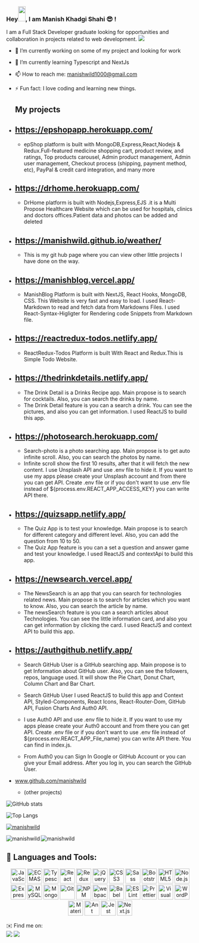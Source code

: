 ### Hey<img src="https://raw.githubusercontent.com/MartinHeinz/MartinHeinz/master/wave.gif" height="40px" width="20px">, I am Manish Khadgi Shahi 😎 ! 

I am a Full Stack Developer graduate looking for opportunities and collaboration in projects related to web development.
![](https://visitor-badge.laobi.icu/badge?page_id=manishwild)
- 🔭 I’m currently working on some of my project and looking for work
- 🌱 I’m currently learning Typescript and NextJs
- 📫 How to reach me: manishwild1000@gmail.com
- ⚡ Fun fact: I love coding and learning new things.

     ## My projects
- ## https://epshopapp.herokuapp.com/
  * epShop platform is built with MongoDB,Express,React,Nodejs & Redux.Full-featured medicine shopping cart, product review, and ratings, Top products carousel, Admin product management, Admin user management, Checkout process (shipping, payment method, etc), PayPal & credit card integration, and many more
- ## https://drhome.herokuapp.com/
  * DrHome platform is built with Nodejs,Express,EJS .it is a Multi Propose Healthcare Website which can be used for hospitals, clinics and doctors offices.Patient data and photos can be added and deleted
  
- ## https://manishwild.github.io/weather/
  * This is my git hub page where you can view other little projects I have done on the way.
  
- ## https://manishblog.vercel.app/
  - ManishBlog Platform is built with NextJS, React Hooks, MongoDB, CSS. This Website is very fast and easy to load. I used React-Markdown to read and fetch data from Markdowns Files. I used React-Syntax-Higligter for Rendering code Snippets from Markdown file.
  
  
- ## https://reactredux-todos.netlify.app/
  - ReactRedux-Todos Platform is built With React and Redux.This is Simple Todo Website.

- ## https://thedrinkdetails.netlify.app/
  - The Drink Detail is a Drinks Recipe app. Main propose is to search for cocktails. Also, you can search the drinks by name.
  - The Drink Detail feature is you can a search a drink. You can see the pictures, and also you can get information. I used ReactJS to build this app.

- ## https://photosearch.herokuapp.com/
  - Search-photo is a photo searching app. Main propose is to get auto infinite scroll. Also, you can search the photos by name.
  - Infinite scroll show the first 10 results, after that it will fetch the new content.
  I use Unsplash API and use .env file to hide it. If you want to use my apps please create your Unsplash account and from there you can get API. Create .env file or     if you don't want to use .env file instead of ${process.env.REACT_APP_ACCESS_KEY} you can write API there.
  
  
- ## https://quizsapp.netlify.app/
  - The Quiz App is to test your knowledge. Main propose is to search for different category and different level. Also, you can add the question from 10 to 50.
  - The Quiz App feature is you can a set a question and answer game and test your knowledge. I used ReactJS and contextApi to build this app.

- ## https://newsearch.vercel.app/
  - The NewsSearch is an app that you can search for technologies related news. Main propose is to search for articles which you want to know. Also, you can search the article by name.
  - The newsSearch feature is you can a search articles about Technologies. You can see the little information card, and also you can get information by clicking the card. I used ReactJS and context API to build this app.

- ## https://authgithub.netlify.app/

  - Search GitHub User is a GitHub searching app. Main propose is to get Information about GitHub user. Also, you can see the followers, repos, language used. It will show the Pie Chart, Donut Chart, Column Chart and Bar Chart.

  - Search GitHub User I used ReactJS to build this app and Context API, Styled-Components, React Icons, React-Router-Dom, GitHub API, Fusion Charts And Auth0 API.

  - I use Auth0 API and use .env file to hide it. If you want to use my apps please create your Auth0 account and from there you can get API. Create .env file or if you don't want to use .env file instead of ${process.env.REACT_APP_File_name} you can write API there. You can find in index.js.
  - From Auth0 you can Sign In Google or GitHub Account or you can give your Email address. After you log in, you can search the GitHub User.

- www.github.com/manishwild
  * (other projects)

![GitHub stats](https://github-readme-stats.vercel.app/api?username=manishwild&show_icons=true&theme=tokyonight)

![Top Langs](https://github-readme-stats.vercel.app/api/top-langs/?username=manishwild&theme=tokyonight)

<p align="left"> <a href="https://github.com/ryo-ma/github-profile-trophy"><img src="https://github-profile-trophy.vercel.app/?username=manishwild" alt="manishwild" /></a> </p>
<p><img align="left" src="https://github-readme-stats.vercel.app/api/top-langs?username=manishwild&show_icons=true&locale=en&layout=compact" alt="manishwild" /></p>



<p><img align="center" src="https://github-readme-streak-stats.herokuapp.com/?user=manishwild&" alt="manishwild" /></p>

## 🧰 Languages and Tools:
<p align="center">
<a href="https://developer.mozilla.org/en-US/docs/Web/JavaScript" title="JavaScript"><img src="https://github.com/tomchen/stack-icons/blob/master/logos/javascript.svg" alt="JavaScript" width="40px" height="40px"></a>
<a href="https://tc39.es/ecma262/" title="ECMAScript 6"><img src="https://github.com/tomchen/stack-icons/blob/master/logos/es6.svg" alt="ECMAScript 6" width="40px" height="40px"></a>
<a href="https://www.typescriptlang.org/" title="Typescript"><img src="https://github.com/tomchen/stack-icons/blob/master/logos/typescript-icon.svg" alt="Typescript" width="40px" height="40px"></a>  
<a href="https://reactjs.org/" title="React"><img src="https://github.com/tomchen/stack-icons/blob/master/logos/react.svg" alt="React" width="40px" height="40px"></a>
<a href="https://redux.js.org/" title="Redux"><img src="https://github.com/tomchen/stack-icons/blob/master/logos/redux.svg" alt="Redux" width="40px" height="40px"></a>
<a href="https://jquery.com/" title="jQuery"><img src="https://github.com/tomchen/stack-icons/blob/master/logos/jquery-icon.svg" alt="jQuery" width="40px" height="40px"></a>
<a href="https://www.w3.org/TR/CSS/" title="CSS3"><img src="https://github.com/tomchen/stack-icons/blob/master/logos/css-3.svg" alt="CSS3" width="40px" height="40px"></a>
<a href="https://sass-lang.com/" title="Sass"><img src="https://github.com/tomchen/stack-icons/blob/master/logos/sass.svg" alt="Sass" width="40px" height="40px"></a>
<a href="https://getbootstrap.com/" title="Bootstrap"><img src="https://github.com/tomchen/stack-icons/blob/master/logos/bootstrap.svg" alt="Bootstrap" width="40px" height="40px"></a>
<a href="https://www.w3.org/TR/html5/" title="HTML5"><img src="https://github.com/tomchen/stack-icons/blob/master/logos/html-5.svg" alt="HTML5" width="40px" height="40px"></a>
<a href="https://nodejs.org/" title="Node.js"><img src="https://github.com/tomchen/stack-icons/blob/master/logos/nodejs-icon.svg" alt="Node.js" width="40px" height="40px"></a>
<a href="https://expressjs.com/" title="Express"><img src="https://github.com/tomchen/stack-icons/blob/master/logos/express.svg" alt="Express" width="40px" height="40px"></a>
<a href="https://dev.mysql.com/" title="MySQL"><img src="https://github.com/tomchen/stack-icons/blob/master/logos/mysql.svg" alt="MySQL" width="40px" height="40px"></a>
<a href="https://www.mongodb.org/" title="MongoDB"><img src="https://github.com/tomchen/stack-icons/blob/master/logos/mongodb-icon.svg" alt="MongoDB" width="40px" height="40px"></a>
<a href="https://git-scm.com/" title="Git"><img src="https://github.com/tomchen/stack-icons/blob/master/logos/git-icon.svg" alt="Git" width="40px" height="40px"></a>
<a href="https://www.npmjs.com/" title="NPM"><img src="https://github.com/tomchen/stack-icons/blob/master/logos/npm.svg" alt="NPM" width="40px" height="40px"></a>
<a href="https://webpack.js.org/" title="webpack"><img src="https://github.com/tomchen/stack-icons/blob/master/logos/webpack.svg" alt="webpack" width="40px" height="40px"></a>
<a href="https://babeljs.io/" title="Babel"><img src="https://github.com/tomchen/stack-icons/blob/master/logos/babel.svg" alt="Babel" width="40px" height="40px"></a>
<a href="https://eslint.org/" title="ESLint"><img src="https://github.com/tomchen/stack-icons/blob/master/logos/eslint.svg" alt="ESLint" width="40px" height="40px"></a>
<a href="https://prettier.io/" title="Prettier"><img src="https://github.com/tomchen/stack-icons/blob/master/logos/prettier.svg" alt="Prettier" width="40px" height="40px"></a>
<a href="https://code.visualstudio.com/" title="Visual Studio Code"><img src="https://github.com/tomchen/stack-icons/blob/master/logos/visual-studio-code.svg" alt="Visual Studio Code" width="40px" height="40px"></a>
<a href="https://wordpress.org/" title="WordPress"><img src="https://github.com/tomchen/stack-icons/blob/master/logos/wordpress-icon.svg" alt="WordPress" width="40px" height="40px"></a>
<a href="https://material-ui.com/" title="Material UI"><img src="https://github.com/tomchen/stack-icons/blob/master/logos/material-ui.svg" alt="Material UI" width="40px" height="40px"></a>
<a href="https://ant.design/" title="Ant Design"><img src="https://github.com/tomchen/stack-icons/blob/master/logos/ant-design.svg" alt="Ant Design" width="40px" height="40px"></a>
<a href="https://jestjs.io/" title="Jest"><img src="https://github.com/tomchen/stack-icons/blob/master/logos/jest.svg" alt="Jest" width="40px" height="40px"></a> 
<a href="https://zeit.co/next" title="Next.js"><img src="https://github.com/tomchen/stack-icons/blob/master/logos/nextjs.svg" alt="Next.js" width="40px" height="40px"></a> 
</p>

✉️ Find me on:
<br/>
[<img src="https://img.shields.io/badge/Xing-%231DA1F2.svg?&style=for-the-badge&logo=Xing&logoColor=Green" />](https://www.xing.com/profile/Manish_Khadgishahi/cv)   [<img src="https://img.shields.io/badge/linkedin-%230077B5.svg?&style=for-the-badge&logo=linkedin&logoColor=white" />](https://www.linkedin.com/in/manishwild/)
<!--
**manishwild/manishwild** is a ✨ _special_ ✨ repository because its `README.md` (this file) appears on your GitHub profile.

